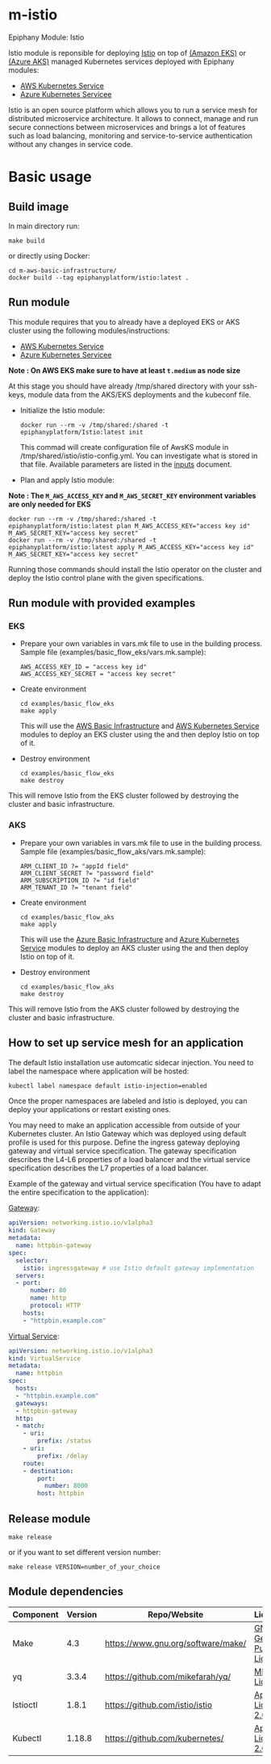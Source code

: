 # m-istio

Epiphany Module: Istio

Istio module is reponsible for deploying [Istio](https://istio.io/) on top of [(Amazon EKS)](https://aws.amazon.com/eks/) or [(Azure AKS)](https://docs.microsoft.com/en-us/azure/aks/) managed Kubernetes services deployed with Epiphany modules:

- [AWS Kubernetes Service](https://github.com/epiphany-platform/m-aws-kubernetes-service#run-module)
- [Azure Kubernetes Servicee](https://github.com/epiphany-platform/m-azure-kubernetes-service#run-module)

Istio is an open source platform which allows you to run a service mesh for distributed microservice architecture. It allows to connect, manage and run secure connections between microservices and brings a lot of features such as load balancing, monitoring and service-to-service authentication without any changes in service code.

# Basic usage

## Build image

In main directory run:

  ```shell
  make build
  ```

or directly using Docker:

  ```shell
  cd m-aws-basic-infrastructure/
  docker build --tag epiphanyplatform/istio:latest .
  ```

## Run module

This module requires that you to already have a deployed EKS or AKS cluster using the following modules/instructions:

- [AWS Kubernetes Service](https://github.com/epiphany-platform/m-aws-kubernetes-service#run-module)
- [Azure Kubernetes Servicee](https://github.com/epiphany-platform/m-azure-kubernetes-service#run-module)

**Note : On AWS EKS make sure to have at least ```t.medium``` as node size**

At this stage you should have already /tmp/shared directory with your ssh-keys, module data from the AKS/EKS deployments and the kubeconf file.

* Initialize the Istio module:

  ```shell
  docker run --rm -v /tmp/shared:/shared -t epiphanyplatform/Istio:latest init
  ```

  This commad will create configuration file of AwsKS module in /tmp/shared/istio/istio-config.yml. You can investigate what is stored in that file.
  Available parameters are listed in the [inputs](docs/INPUTS.adoc) document.

* Plan and apply Istio module:

**Note : The ```M_AWS_ACCESS_KEY``` and ```M_AWS_SECRET_KEY``` environment variables are only needed for EKS**

  ```shell
  docker run --rm -v /tmp/shared:/shared -t epiphanyplatform/istio:latest plan M_AWS_ACCESS_KEY="access key id" M_AWS_SECRET_KEY="access key secret"
  docker run --rm -v /tmp/shared:/shared -t epiphanyplatform/istio:latest apply M_AWS_ACCESS_KEY="access key id" M_AWS_SECRET_KEY="access key secret"
  ```
  Running those commands should install the Istio operator on the cluster and deploy the Istio control plane with the given specifications.

## Run module with provided examples

### EKS

* Prepare your own variables in vars.mk file to use in the building process. Sample file (examples/basic_flow_eks/vars.mk.sample):

  ```shell
  AWS_ACCESS_KEY_ID = "access key id"
  AWS_ACCESS_KEY_SECRET = "access key secret"
  ```

* Create environment

  ```shell
  cd examples/basic_flow_eks
  make apply
  ```

  This will use the [AWS Basic Infrastructure](https://github.com/epiphany-platform/m-aws-basic-infrastructure) and [AWS Kubernetes Service](https://github.com/epiphany-platform/m-aws-kubernetes-service) modules to deploy an EKS cluster using the and then deploy Istio on top of it.

* Destroy environment

  ```shell
  cd examples/basic_flow_eks
  make destroy
  ```

This will remove Istio from the EKS cluster followed by destroying the cluster and basic infrastructure.

### AKS

* Prepare your own variables in vars.mk file to use in the building process. Sample file (examples/basic_flow_aks/vars.mk.sample):

  ```shell
  ARM_CLIENT_ID ?= "appId field"
  ARM_CLIENT_SECRET ?= "password field"
  ARM_SUBSCRIPTION_ID ?= "id field"
  ARM_TENANT_ID ?= "tenant field"
  ```

* Create environment

  ```shell
  cd examples/basic_flow_aks
  make apply
  ```

  This will use the [Azure Basic Infrastructure](https://github.com/epiphany-platform/m-azure-basic-infrastructure) and [Azure Kubernetes Service](https://github.com/epiphany-platform/m-azure-kubernetes-service) modules to deploy an AKS cluster using the and then deploy Istio on top of it.

* Destroy environment

  ```shell
  cd examples/basic_flow_aks
  make destroy
  ```

This will remove Istio from the AKS cluster followed by destroying the cluster and basic infrastructure.

## How to set up service mesh for an application

The default Istio installation use automcatic sidecar injection. You need to label the namespace where application will be hosted:

```bash
kubectl label namespace default istio-injection=enabled
```

Once the proper namespaces are labeled and Istio is deployed, you can deploy your applications or restart existing ones.

You may need to make an application accessible from outside of your Kubernetes cluster. An Istio Gateway which was deployed using default profile is used for this purpose. Define the ingress gateway deploying gateway and virtual service specification. The gateway specification describes the L4-L6 properties of a load balancer and the virtual service specification describes the L7 properties of a load balancer.

Example of the gateway and virtual service specification (You have to adapt the entire specification to the application):

[Gateway](https://istio.io/latest/docs/reference/config/networking/gateway/):

```yaml
apiVersion: networking.istio.io/v1alpha3
kind: Gateway
metadata:
  name: httpbin-gateway
spec:
  selector:
    istio: ingressgateway # use Istio default gateway implementation
  servers:
  - port:
      number: 80
      name: http
      protocol: HTTP
    hosts:
    - "httpbin.example.com"
```

[Virtual Service](https://istio.io/latest/docs/reference/config/networking/virtual-service/):

```yaml
apiVersion: networking.istio.io/v1alpha3
kind: VirtualService
metadata:
  name: httpbin
spec:
  hosts:
  - "httpbin.example.com"
  gateways:
  - httpbin-gateway
  http:
  - match:
    - uri:
        prefix: /status
    - uri:
        prefix: /delay
    route:
    - destination:
        port:
          number: 8000
        host: httpbin
```

## Release module

  ```shell
  make release
  ```

or if you want to set different version number:

  ```shell
  make release VERSION=number_of_your_choice
  ```

## Module dependencies

| Component                       | Version | Repo/Website                                                                                                | License                                                           |
| ------------------------------- | ------- | ----------------------------------------------------------------------------------------------------------- | ----------------------------------------------------------------- |
| Make                            | 4.3     | https://www.gnu.org/software/make/                                                                          | [GNU General Public License](https://www.gnu.org/licenses/gpl-3.0.html) |
| yq                              | 3.3.4   | https://github.com/mikefarah/yq/                                                                            | [MIT License](https://github.com/mikefarah/yq/blob/master/LICENSE) |
| Istioctl                        | 1.8.1   | https://github.com/istio/istio                                                                              | [Apache License 2.0](https://github.com/istio/istio/blob/master/LICENSE) |
| Kubectl                         | 1.18.8  | https://github.com/kubernetes/                                                                              | [Apache License 2.0](https://github.com/kubernetes/kubectl/blob/master/LICENSE) |
